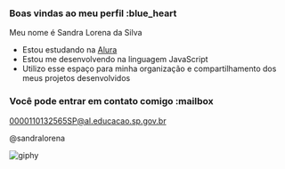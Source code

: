 ### Boas vindas ao meu perfil :blue_heart

Meu nome é Sandra Lorena da Silva

- Estou estudando na [Alura](https://www.alura.com.br)
- Estou me desenvolvendo na linguagem JavaScript
- Utilizo esse espaço para minha organização e compartilhamento dos meus projetos desenvolvidos

### Você pode entrar em contato comigo :mailbox

0000110132565SP@al.educacao.sp.gov.br

@sandralorena

![giphy](https://github.com/user-attachments/assets/f8abd16f-f827-44b7-92f3-d48795ca52c7)
